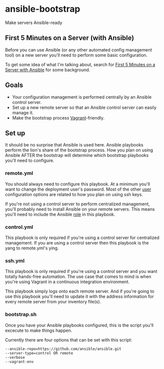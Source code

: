 # ansible-bootstrap

Make servers Ansible-ready

## First 5 Minutes on a Server (with Ansible)

Before you can use Ansible (or any other automated config management tool) on a new server you'll need to perform some
basic configuration.

To get some idea of what I'm talking about, search for [First 5 Minutes on a Server with Ansible](https://www.google.com/webhp?source=search_app#q=First+5+Minutes+on+a+Server+(with+Ansible)&safe=active) for some background.

## Goals

* Your configuration management is performed centrally by an Ansible control server.
* Set up a new remote server so that an Ansible control server can easily manage it.
* Make the bootstrap process [Vagrant](http://www.vagrantup.com)-friendly.

## Set up

It should be no surprise that Ansible is used here.  Ansible playbooks perform the lion's share
of the bootstrap process. How you plan on using Ansible AFTER the bootstrap will determine which
bootstrap playbooks you'll need to configure.

### remote.yml

You should always need to configure this playbook.  At a minimum you'll want to change the deployment
user's password.  Most of the other [user](https://github.com/pinterb/ansible-bootstrap/tree/master/roles/user) configuration options 
are related to how you plan on using ssh keys. 

If you're not using a control server to perform centralized management, you'll probably need to install
Ansible on your remote servers.  This means you'll need to include the Ansible [role](https://github.com/pinterb/ansible-bootstrap/tree/master/roles/ansible)
in this playbook.

### control.yml

This playbook is only required if you're using a control server for centralized management. If you are using
a control server then this playbook is the yang to remote.yml's ying.

### ssh.yml

This playbook is only required if you're using a control server and you want totally hands-free automation.
The use case that comes to mind is when you're using Vagrant in a continuous integration environment.

This playbook simply logs onto each remote server.  And if you're going to use this playbook you'll need
to update it with the address information for every remote server from your inventory file(s).

### bootstrap.sh

Once you have your Ansible playbooks configured, this is the script you'll excecute to make things happen.

Currently there are four options that can be set with this script:

    --ansible-repo=https://github.com/ansible/ansible.git
    --server-type=control OR remote
    --verbose
    --vagrant-env
